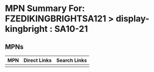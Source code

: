 



# MPN Summary For: FZEDIKINGBRIGHTSA121 > display-kingbright : SA10-21

## MPNs
  

|MPN|Direct Links|Search Links|
| :--- | :--- | :--- |
||||
